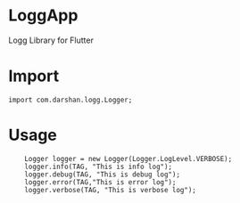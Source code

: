 # LoggApp
Logg Library for Flutter

# Import

`import com.darshan.logg.Logger;`

# Usage

```
	Logger logger = new Logger(Logger.LogLevel.VERBOSE);
    logger.info(TAG, "This is info log");
    logger.debug(TAG, "This is debug log");
    logger.error(TAG,"This is error log");
    logger.verbose(TAG, "This is verbose log");
```